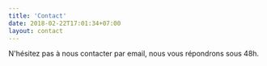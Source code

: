 ```yaml
---
title: 'Contact'
date: 2018-02-22T17:01:34+07:00
layout: contact
---
```


N'hésitez pas à nous contacter par email, nous vous répondrons sous 48h.
